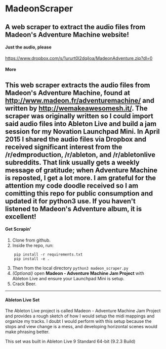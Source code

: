 # MadeonScraper

A web scraper to extract the audio files from Madeon's Adventure Machine
website!
---
#### Just the audio, please

https://www.dropbox.com/s/1ururt0l2dqiloa/MadeonAdventure.zip?dl=0

#### More

This web scraper extracts the audio files from Madeon's Adventure Machine, found
at http://www.madeon.fr/adventuremachine/ and written by http://wemakeawesomesh.it/. The scraper was originally written so I could import said audio files into Ableton Live and build a jam session for my Novation Launchpad Mini. In April 2015 I shared the audio files via Dropbox and received significant interest from the /r/edmproduction, /r/ableton, and /r/abletonlive subreddits. That link usually gets a weekly message of gratitude; when Adventure Machine is reposted,
I get a lot more. I am grateful for the attention my code doodle received so I
am comitting this repo for public consumption and updated it for python3 use. If
you haven't listened to Madeon's Adventure album, it is excellent!
---
#### Get Scrapin'

1. Clone from github.
2. Inside the repo, run:
```
    pip install -r requirements.txt
    pip install -e .
```
3. Then from the local directory `python3 madeon_scraper.py`
4. *(Optional)* open **Madeon - Adventure Machine Jam Project** with Ableton Live and ensure your Launchpad Mini is setup.
5. Crack Beer.
---
#### Ableton Live Set

The Ableton Live project is called Madeon - Adventure Machine Jam Project and provides a rough sketch of how I would setup the midi mappings and organize my tracks. I doubt I would perform with this setup because the stops and view change is a mess, and developing horizontal scenes would make phrasing better.

This set was built in Ableton Live 9 Standard 64-bit (9.2.3 Build)
